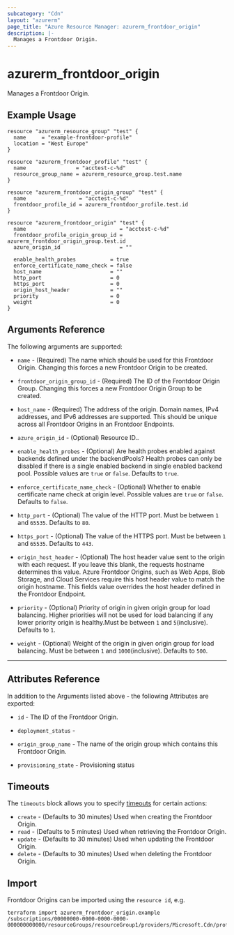 ```yaml
---
subcategory: "Cdn"
layout: "azurerm"
page_title: "Azure Resource Manager: azurerm_frontdoor_origin"
description: |-
  Manages a Frontdoor Origin.
---
```


# azurerm_frontdoor_origin

Manages a Frontdoor Origin.

## Example Usage

```hcl
resource "azurerm_resource_group" "test" {
  name     = "example-frontdoor-profile"
  location = "West Europe"
}

resource "azurerm_frontdoor_profile" "test" {
  name                = "acctest-c-%d"
  resource_group_name = azurerm_resource_group.test.name
}

resource "azurerm_frontdoor_origin_group" "test" {
  name                 = "acctest-c-%d"
  frontdoor_profile_id = azurerm_frontdoor_profile.test.id
}

resource "azurerm_frontdoor_origin" "test" {
  name                              = "acctest-c-%d"
  frontdoor_profile_origin_group_id = azurerm_frontdoor_origin_group.test.id
  azure_origin_id                   = ""

  enable_health_probes           = true
  enforce_certificate_name_check = false
  host_name                      = ""
  http_port                      = 0
  https_port                     = 0
  origin_host_header             = ""
  priority                       = 0
  weight                         = 0
}
```

## Arguments Reference

The following arguments are supported:

* `name` - (Required) The name which should be used for this Frontdoor Origin. Changing this forces a new Frontdoor Origin to be created.

* `frontdoor_origin_group_id` - (Required) The ID of the Frontdoor Origin Group. Changing this forces a new Frontdoor Origin Group to be created.

* `host_name` - (Required) The address of the origin. Domain names, IPv4 addresses, and IPv6 addresses are supported. This should be unique across all Frontdoor Origins in an Frontdoor Endpoints.

* `azure_origin_id` - (Optional) Resource ID..

* `enable_health_probes` - (Optional) Are health probes enabled against backends defined under the backendPools? Health probes can only be disabled if there is a single enabled backend in single enabled backend pool. Possible values are `true` or `false`. Defaults to `true`.

* `enforce_certificate_name_check` - (Optional) Whether to enable certificate name check at origin level. Possible values are `true` or `false`. Defaults to `false`.

* `http_port` - (Optional) The value of the HTTP port. Must be between `1` and `65535`. Defaults to `80`.

* `https_port` - (Optional) The value of the HTTPS port. Must be between `1` and `65535`. Defaults to `443`.

* `origin_host_header` - (Optional) The host header value sent to the origin with each request. If you leave this blank, the requests hostname determines this value. Azure Frontdoor Origins, such as Web Apps, Blob Storage, and Cloud Services require this host header value to match the origin hostname. This fields value overrides the host header defined in the Frontdoor Endpoint.

* `priority` - (Optional) Priority of origin in given origin group for load balancing. Higher priorities will not be used for load balancing if any lower priority origin is healthy.Must be between `1` and `5`(inclusive). Defaults to `1`.

* `weight` - (Optional) Weight of the origin in given origin group for load balancing. Must be between `1` and `1000`(inclusive). Defaults to `500`.

---

## Attributes Reference

In addition to the Arguments listed above - the following Attributes are exported:

* `id` - The ID of the Frontdoor Origin.

* `deployment_status` - 

* `origin_group_name` - The name of the origin group which contains this Frontdoor Origin.

* `provisioning_state` - Provisioning status

## Timeouts

The `timeouts` block allows you to specify [timeouts](https://www.terraform.io/docs/configuration/resources.html#timeouts) for certain actions:

* `create` - (Defaults to 30 minutes) Used when creating the Frontdoor Origin.
* `read` - (Defaults to 5 minutes) Used when retrieving the Frontdoor Origin.
* `update` - (Defaults to 30 minutes) Used when updating the Frontdoor Origin.
* `delete` - (Defaults to 30 minutes) Used when deleting the Frontdoor Origin.

## Import

Frontdoor Origins can be imported using the `resource id`, e.g.

```shell
terraform import azurerm_frontdoor_origin.example /subscriptions/00000000-0000-0000-0000-000000000000/resourceGroups/resourceGroup1/providers/Microsoft.Cdn/profiles/profile1/originGroups/originGroup1/origins/origin1
```
